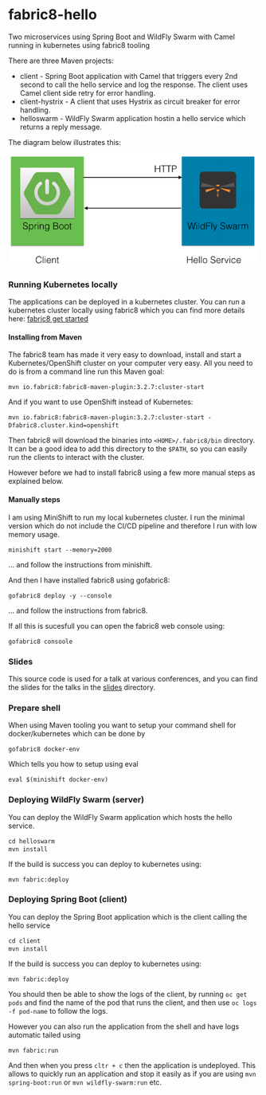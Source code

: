 # fabric8-hello

Two microservices using Spring Boot and WildFly Swarm with Camel running in kubernetes using fabric8 tooling

There are three Maven projects:

* client - Spring Boot application with Camel that triggers every 2nd second to call the hello service and log the response. The client uses Camel client side retry for error handling. 
* client-hystrix - A client that uses Hystrix as circuit breaker for error handling.
* helloswarm - WildFly Swarm application hostin a hello service which returns a reply message.

The diagram below illustrates this:

![Overview](diagram.png?raw=true "Overview")


### Running Kubernetes locally

The applications can be deployed in a kubernetes cluster. You can run a kubernetes cluster locally using fabric8 which you can find more details here: [fabric8 get started](https://fabric8.io/guide/getStarted/index.html)

#### Installing from Maven

The fabric8 team has made it very easy to download, install and start a Kubernetes/OpenShift cluster on your computer very easy. All you need to do is from a command line run this Maven goal:

    mvn io.fabric8:fabric8-maven-plugin:3.2.7:cluster-start

And if you want to use OpenShift instead of Kubernetes:

    mvn io.fabric8:fabric8-maven-plugin:3.2.7:cluster-start -Dfabric8.cluster.kind=openshift

Then fabric8 will download the binaries into `<HOME>/.fabric8/bin` directory. It can be a good idea to add this directory to the `$PATH`, so you can easily run the clients to interact with the cluster.

However before we had to install fabric8 using a few more manual steps as explained below.

#### Manually steps

I am using MiniShift to run my local kubernetes cluster. I run the minimal version which do not include the CI/CD pipeline and therefore I run with low memory usage.

    minishift start --memory=2000

... and follow the instructions from minishift.

And then I have installed fabric8 using gofabric8:

    gofabric8 deploy -y --console

... and follow the instructions from fabric8.

If all this is sucesfull you can open the fabric8 web console using:

    gofabric8 consoole

### Slides

This source code is used for a talk at various conferences, and you can find the slides for the talks in the [slides](slides) directory.

### Prepare shell

When using Maven tooling you want to setup your command shell for docker/kubernetes which can be done by

    gofabric8 docker-env

Which tells you how to setup using eval

    eval $(minishift docker-env)


### Deploying WildFly Swarm (server)

You can deploy the WildFly Swarm application which hosts the hello service.

    cd helloswarm
    mvn install

If the build is success you can deploy to kubernetes using:

    mvn fabric:deploy


### Deploying Spring Boot (client)

You can deploy the Spring Boot application which is the client calling the hello service

    cd client
    mvn install

If the build is success you can deploy to kubernetes using:

    mvn fabric:deploy

You should then be able to show the logs of the client, by running `oc get pods` and find the name of the pod that runs the client, and then use `oc logs -f pod-name` to follow the logs.

However you can also run the application from the shell and have logs automatic tailed using

    mvn fabric:run

And then when you press `cltr + c` then the application is undeployed. This allows to quickly run an application and stop it easily as if you are using `mvn spring-boot:run` or `mvn wildfly-swarm:run` etc.

